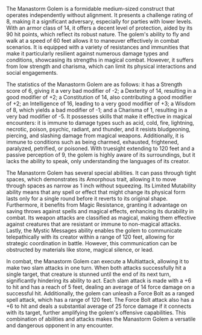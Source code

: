 The Manastorm Golem is a formidable medium-sized construct that operates independently without alignment. It presents a challenge rating of 8, making it a significant adversary, especially for parties with lower levels. With an armor class of 14, it offers a decent level of protection, aided by its 90 hit points, which reflect its robust nature. The golem's ability to fly and walk at a speed of 60 feet allows it to maneuver effectively in combat scenarios. It is equipped with a variety of resistances and immunities that make it particularly resilient against numerous damage types and conditions, showcasing its strengths in magical combat. However, it suffers from low strength and charisma, which can limit its physical interactions and social engagements. 

The statistics of the Manastorm Golem are as follows: it has a Strength score of 6, giving it a very bad modifier of -2; a Dexterity of 14, resulting in a good modifier of +2; a Constitution of 14, also contributing a good modifier of +2; an Intelligence of 16, leading to a very good modifier of +3; a Wisdom of 8, which yields a bad modifier of -1; and a Charisma of 1, resulting in a very bad modifier of -5. It possesses skills that make it effective in magical encounters: it is immune to damage types such as acid, cold, fire, lightning, necrotic, poison, psychic, radiant, and thunder, and it resists bludgeoning, piercing, and slashing damage from magical weapons. Additionally, it is immune to conditions such as being charmed, exhausted, frightened, paralyzed, petrified, or poisoned. With truesight extending to 120 feet and a passive perception of 9, the golem is highly aware of its surroundings, but it lacks the ability to speak, only understanding the languages of its creator.

The Manastorm Golem has several special abilities. It can pass through tight spaces, which demonstrates its Amorphous trait, allowing it to move through spaces as narrow as 1 inch without squeezing. Its Limited Mutability ability means that any spell or effect that might change its physical form lasts only for a single round before it reverts to its original shape. Furthermore, it benefits from Magic Resistance, granting it advantage on saving throws against spells and magical effects, enhancing its durability in combat. Its weapon attacks are classified as magical, making them effective against creatures that are resistant or immune to non-magical attacks. Lastly, the Mystic Messages ability enables the golem to communicate telepathically with its creator within a range of 120 feet, allowing for strategic coordination in battle. However, this communication can be obstructed by materials like stone, magical silence, or lead.

In combat, the Manastorm Golem can execute a Multiattack, allowing it to make two slam attacks in one turn. When both attacks successfully hit a single target, that creature is stunned until the end of its next turn, significantly hindering its ability to act. Each slam attack is made with a +6 to hit and has a reach of 5 feet, dealing an average of 14 force damage on a successful hit. Additionally, the golem can unleash a Force Bolt as a ranged spell attack, which has a range of 120 feet. The Force Bolt attack also has a +6 to hit and deals a substantial average of 25 force damage if it connects with its target, further amplifying the golem's offensive capabilities. This combination of abilities and attacks makes the Manastorm Golem a versatile and dangerous opponent in any encounter.